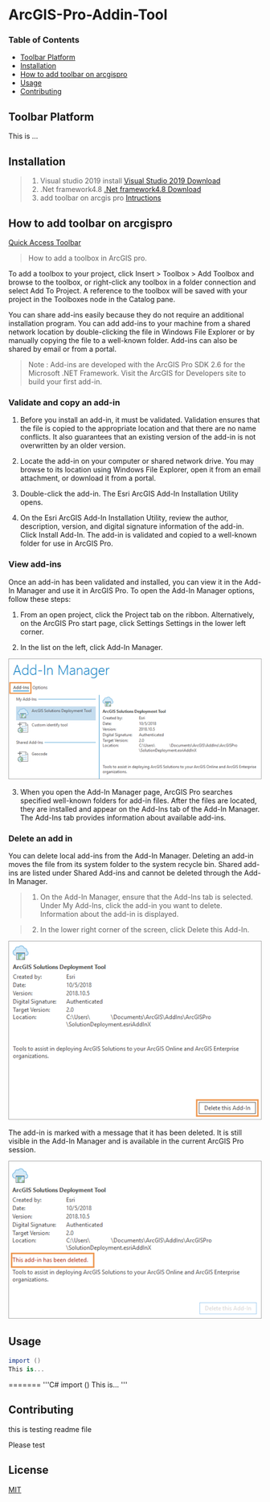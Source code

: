 # ArcGIS-Pro-Addin-Tool



### Table of Contents

- [Toolbar Platform](#toolbar-platform)
- [Installation](#installation)
- [How to add toolbar on arcgispro](#how-to-add-toolbar-on-arcgispro)
- [Usage](#usage)
- [Contributing](#contributing)


## Toolbar Platform
This is ...

## Installation

> 1) Visual studio 2019 install
[Visual Studio 2019 Download](https://visualstudio.microsoft.com/downloads/)
> 2) .Net framework4.8
[.Net framework4.8 Download](https://dotnet.microsoft.com/download/)
> 3) add toolbar on arcgis pro
[Intructions](https://awesomeopensource.com/project/Esri/arcgis-pro-sdk-community-samples/)


## How to add toolbar on arcgispro

[Quick Access Toolbar](https://pro.arcgis.com/en/pro-app/get-started/quick-access-toolbar.htm)

> How to add a toolbox in ArcGIS pro.


To add a toolbox to your project, click Insert > Toolbox > Add Toolbox and browse to the toolbox, or right-click any toolbox in a folder connection and select Add To Project. 
A reference to the toolbox will be saved with your project in the Toolboxes node in the Catalog pane.

You can share add-ins easily because they do not require an additional installation program. 
You can add add-ins to your machine from a shared network location by double-clicking the file in Windows File Explorer or by manually copying the file to a well-known folder. 
Add-ins can also be shared by email or from a portal.

> Note :
Add-ins are developed with the ArcGIS Pro SDK 2.6 for the Microsoft .NET Framework. Visit the ArcGIS for Developers site to build your first add-in.

### Validate and copy an add-in

1. Before you install an add-in, it must be validated. Validation ensures that the file is copied to the appropriate location and that there are no name conflicts. It also guarantees that an existing version of the add-in is not overwritten by an older version.

2. Locate the add-in on your computer or shared network drive.
You may browse to its location using Windows File Explorer, open it from an email attachment, or download it from a portal.

3. Double-click the add-in.
The Esri ArcGIS Add-In Installation Utility opens.

4. On the Esri ArcGIS Add-In Installation Utility, review the author, description, version, and digital signature information of the add-in.
Click Install Add-In.
The add-in is validated and copied to a well-known folder for use in ArcGIS Pro.

### View add-ins

Once an add-in has been validated and installed, you can view it in the Add-In Manager and use it in ArcGIS Pro. To open the Add-In Manager options, follow these steps:

1. From an open project, click the Project tab on the ribbon. Alternatively, on the ArcGIS Pro start page, click Settings Settings in the lower left corner.

2. In the list on the left, click Add-In Manager.

![Project Image](https://github.com/DavidFullstackdev/ArcGIS-Pro-Addin-Tool/blob/master/images/GUID-573CBC5C-DE1D-4843-B45F-D5772F380C95-web.png)

3. When you open the Add-In Manager page, ArcGIS Pro searches specified well-known folders for add-in files. After the files are located, they are installed and appear on the Add-Ins tab of the Add-In Manager. The Add-Ins tab provides information about available add-ins.



### Delete an add in 

You can delete local add-ins from the Add-In Manager. Deleting an add-in moves the file from its system folder to the system recycle bin. 
Shared add-ins are listed under Shared Add-ins and cannot be deleted through the Add-In Manager.

> 1. On the Add-In Manager, ensure that the Add-Ins tab is selected. Under My Add-Ins, click the add-in you want to delete.
Information about the add-in is displayed.

> 2. In the lower right corner of the screen, click Delete this Add-In.

![Project Image](https://github.com/DavidFullstackdev/ArcGIS-Pro-Addin-Tool/blob/master/images/GUID-E51E3808-2E6F-41BD-B27A-C94B7CFF603E-web.png)

The add-in is marked with a message that it has been deleted. It is still visible in the Add-In Manager and is available in the current ArcGIS Pro session.

![Project Image](https://github.com/DavidFullstackdev/ArcGIS-Pro-Addin-Tool/blob/master/images/GUID-20B05D95-6002-4D97-B70D-271710F5D6B6-web.png)


## Usage


```C#
import ()
This is...
```
=======
'''C#
import ()
This is...
'''


## Contributing
this is testing readme file

Please test

## License

[MIT](http://google.com)


